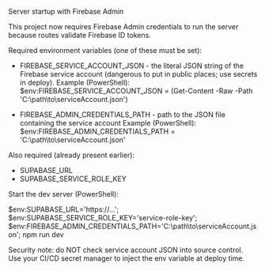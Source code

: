 Server startup with Firebase Admin

This project now requires Firebase Admin credentials to run the server because routes validate Firebase ID tokens.

Required environment variables (one of these must be set):

- FIREBASE_SERVICE_ACCOUNT_JSON  - the literal JSON string of the Firebase service account (dangerous to put in public places; use secrets in deploy).
  Example (PowerShell):
    $env:FIREBASE_SERVICE_ACCOUNT_JSON = (Get-Content -Raw -Path 'C:\path\to\serviceAccount.json')

- FIREBASE_ADMIN_CREDENTIALS_PATH - path to the JSON file containing the service account
  Example (PowerShell):
    $env:FIREBASE_ADMIN_CREDENTIALS_PATH = 'C:\path\to\serviceAccount.json'

Also required (already present earlier):
- SUPABASE_URL
- SUPABASE_SERVICE_ROLE_KEY

Start the dev server (PowerShell):

$env:SUPABASE_URL='https://...'; $env:SUPABASE_SERVICE_ROLE_KEY='service-role-key';
$env:FIREBASE_ADMIN_CREDENTIALS_PATH='C:\path\to\serviceAccount.json'; npm run dev

Security note: do NOT check service account JSON into source control. Use your CI/CD secret manager to inject the env variable at deploy time.
